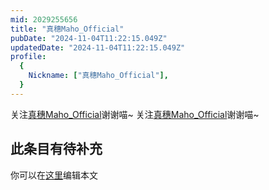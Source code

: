 ```yaml
---
mid: 2029255656
title: "真穗Maho_Official"
pubDate: "2024-11-04T11:22:15.049Z"
updatedDate: "2024-11-04T11:22:15.049Z"
profile:
  {
    Nickname: ["真穗Maho_Official"],
  }
---
```


关注[真穗Maho_Official](https://space.bilibili.com/2029255656)谢谢喵~ 关注[真穗Maho_Official](https://space.bilibili.com/2029255656)谢谢喵~

## 此条目有待补充
你可以在[这里](https://github.com/Yuhanawa/VTuber.ICU-Content/edit/master/v/真穗Maho_Official/index.md)编辑本文

